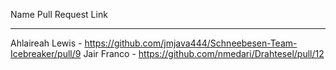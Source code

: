 Name                     Pull Request Link

-------------------------------------------------------------
Ahlaireah Lewis -  https://github.com/jmjava444/Schneebesen-Team-Icebreaker/pull/9
Jair Franco - https://github.com/nmedari/Drahtesel/pull/12
